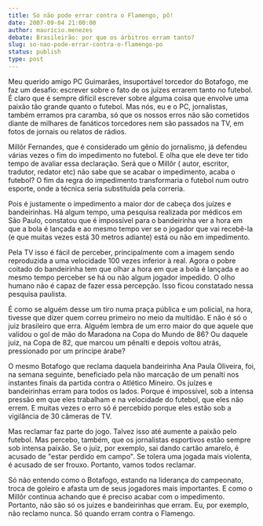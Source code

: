```yaml
---
title: Só não pode errar contra o Flamengo, pô!
date: 2007-09-04 21:00:00
author: mauricio.menezes
debate: Brasileirão: por que os árbitros erram tanto?
slug: so-nao-pode-errar-contra-o-flamengo-po
status: publish 
type: post
---
```


Meu querido amigo PC Guimarães, insuportável torcedor do Botafogo, me faz um desafio: escrever sobre o fato de os juízes errarem tanto no futebol. É claro que é sempre difícil escrever sobre alguma coisa que envolve uma paixão tão grande quanto o futebol. Mas nós, eu e o PC, jornalistas, também erramos pra caramba, só que os nossos erros não são cometidos diante de milhares de fanáticos torcedores nem são passados na TV, em fotos de jornais ou relatos de rádios.


Millôr Fernandes, que é considerado um gênio do jornalismo, já defendeu várias vezes o fim do impedimento no futebol. E olha que ele deve ter tido tempo de avaliar essa declaração. Será que o Millôr ( autor, escritor, tradutor, redator etc) não sabe que se acabar o impedimento, acaba o futebol? O fim da regra do impedimento transformaria o futebol num outro esporte, onde a técnica seria substituída pela correria.


Pois é justamente o impedimento a maior dor de cabeça dos juízes e bandeirinhas. Há algum tempo, uma pesquisa realizada por médicos em São Paulo, constatou que é impossível para o bandeirinha ver a hora em que a bola é lançada e ao mesmo tempo ver se o jogador que vai recebê-la (e que muitas vezes está 30 metros adiante) está ou não em impedimento.


Pela TV isso é fácil de perceber, principalmente com a imagem sendo reproduzida a uma velocidade 100 vezes inferior à real. Agora o pobre coitado do bandeirinha tem que olhar a hora em que a bola é lançada e ao mesmo tempo perceber se há ou não algum jogador impedido. O olho humano não é capaz de fazer essa percepção. Isso ficou constatado nessa pesquisa paulista.


É como se alguém desse um tiro numa praça pública e um policial, na hora, tivesse que dizer quem correu primeiro no meio da multidão. E não é só o juiz brasileiro que erra. Alguém lembra de um erro maior do que aquele que validou o gol de mão do Maradona na Copa do Mundo de 86? Ou daquele juiz, na Copa de 82, que marcou um pênalti e depois voltou atrás, pressionado por um príncipe árabe?


O mesmo Botafogo que reclama daquela bandeirinha Ana Paula Oliveira, foi, na semana seguinte, beneficiado pela não marcação de um penalti nos instantes finais da partida contra o Atlético Mineiro. Os juízes e bandeirinhas erram para todos os lados. Porque é impossível, sob a intensa pressão em que eles trabalham e na velocidade do futebol, que eles não errem. E muitas vezes o erro só é percebido porque eles estão sob a vigilância de 30 câmeras de TV.


Mas reclamar faz parte do jogo. Talvez isso até aumente a paixão pelo futebol. Mas percebo, também, que os jornalistas esportivos estão sempre sob intensa paixão. Se o juiz, por exemplo, sai dando cartão amarelo, é acusado de "estar perdido em campo". Se tolera uma jogada mais violenta, é acusado de ser frouxo. Portanto, vamos todos reclamar.


Só não entendo como o Botafogo, estando na liderança do campeonato, troca de goleiro e afasta um de seus jogadores mais importantes. E como o Millôr continua achando que é preciso acabar com o impedimento. Portanto, não são só os juizes e bandeirinhas que erram. Eu, por exemplo, não reclamo nunca. Só quando erram contra o Flamengo.


